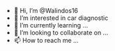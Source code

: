 - 👋 Hi, I’m @Walindos16
- 👀 I’m interested in  car diagnostic
- 🌱 I’m currently learning ...
- 💞️ I’m looking to collaborate on ...
- 📫 How to reach me ...

<!---
Walindos16/Walindos16 is a ✨ special ✨ repository because its `README.md` (this file) appears on your GitHub profile.
You can click the Preview link to take a look at your changes.
--->
